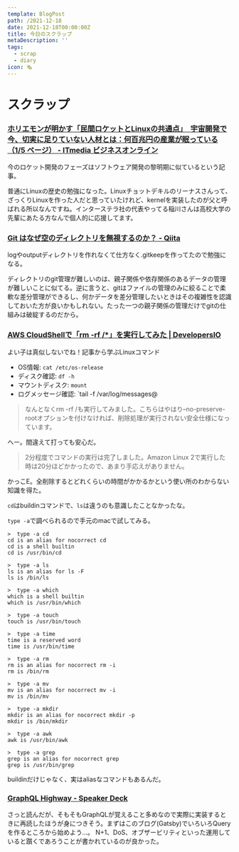 ```yaml
---
template: BlogPost
path: /2021-12-18
date: 2021-12-18T00:00:00Z
title: 今日のスクラップ
metaDescription: ''
tags:
  - scrap
  - diary
icon: 🗞
---
```


# スクラップ


### [ホリエモンが明かす「民間ロケットとLinuxの共通点」　宇宙開発で今、切実に足りていない人材とは：何百兆円の産業が眠っている（1/5 ページ） - ITmedia ビジネスオンライン](https://www.itmedia.co.jp/business/articles/2112/16/news037.html)


今のロケット開発のフェーズはソフトウェア開発の黎明期に似ているという記事。


普通にLinuxの歴史の勉強になった。Linuxチョットデキルのリーナスさんって、ざっくりLinuxを作った人だと思っていたけれど、kernelを実装したのが父と呼ばれる所以なんですね。インターステラ社の代表やってる稲川さんは高校大学の先輩にあたる方なんで個人的に応援してます。


### [Git はなぜ空のディレクトリを無視するのか？ - Qiita](https://qiita.com/POPOPON/items/964d0904e32cb38c9303)

logやoutputディレクトリを作れなくて仕方なく.gitkeepを作ってたので勉強になる。

ディレクトリのgit管理が難しいのは、親子関係や依存関係のあるデータの管理が難しいことに似てる。逆に言うと、gitはファイルの管理のみに絞ることで柔軟な差分管理ができるし、何かデータを差分管理したいときはその複雑性を認識しておいた方が良いかもしれない。たった一つの親子関係の管理だけでgitの仕組みは破綻するのだから。


### [AWS CloudShellで「rm -rf /*」を実行してみた | DevelopersIO](https://dev.classmethod.jp/articles/tried-rm-rf-root-on-aws-cloudshell/)

よい子は真似しないでね！記事から学ぶLinuxコマンド

- OS情報: `cat /etc/os-release`
- ディスク確認: `df -h`
- マウントディスク: `mount`
- ログメッセージ確認: `tail -f /var/log/messages@

>なんとなくrm -rf /も実行してみました。こちらはやはり–no-preserve-rootオプションを付けなければ、削除処理が実行されない安全仕様になっています。

へー。間違えて打っても安心だ。

>2分程度でコマンドの実行は完了しました。Amazon Linux 2で実行した時は20分ほどかかったので、あまり手応えがありません。

かっこE。全削除するとどれくらいの時間がかかるかという使い所のわからない知識を得た。

`cd`はbuildinコマンドで、`ls`は違うのも意識したことなかったな。

`type -a`で調べられるので手元のmacで試してみる。

```
>  type -a cd
cd is an alias for nocorrect cd
cd is a shell builtin
cd is /usr/bin/cd

>  type -a ls
ls is an alias for ls -F
ls is /bin/ls

>  type -a which
which is a shell builtin
which is /usr/bin/which

>  type -a touch
touch is /usr/bin/touch

>  type -a time
time is a reserved word
time is /usr/bin/time

>  type -a rm
rm is an alias for nocorrect rm -i
rm is /bin/rm

>  type -a mv
mv is an alias for nocorrect mv -i
mv is /bin/mv

>  type -a mkdir
mkdir is an alias for nocorrect mkdir -p
mkdir is /bin/mkdir

>  type -a awk
awk is /usr/bin/awk

>  type -a grep
grep is an alias for nocorrect grep
grep is /usr/bin/grep
```

buildinだけじゃなく、実はaliasなコマンドもあるんだ。



### [GraphQL Highway - Speaker Deck](https://speakerdeck.com/cockscomb/graphql-highway)

さっと読んだが、そもそもGraphQLが覚えること多めなので実際に実装するときに再読したほうが身につきそう。まずはこのブログ(Gatsby)でいろいろQueryを作るところから始めよう…。
N+1、DoS、オブザービリティといった運用していると躓くであろうことが書かれているのが良かった。
